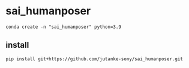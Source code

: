 # sai_humanposer

```
conda create -n "sai_humanposer" python=3.9
```


## install
```
pip install git+https://github.com/jutanke-sony/sai_humanposer.git
```